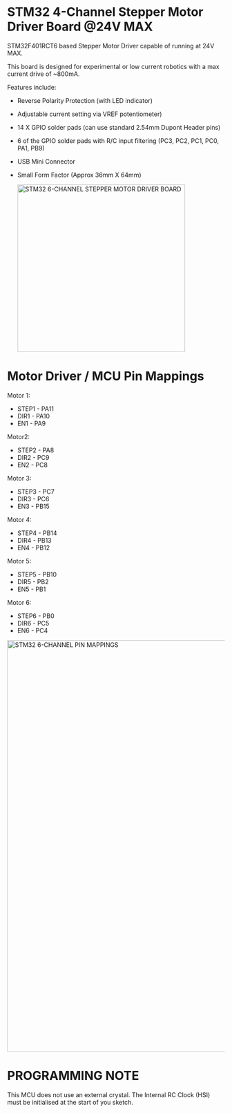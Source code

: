 # STM32 4-Channel Stepper Motor Driver Board @24V MAX

STM32F401RCT6 based Stepper Motor Driver capable of running at 24V MAX.

This board is designed for experimental or low current robotics with a max current drive of ~800mA.

Features include:

* Reverse Polarity Protection (with LED indicator)
* Adjustable current setting via VREF potentiometer)
* 14 X GPIO solder pads (can use standard 2.54mm Dupont Header pins)
* 6 of the GPIO solder pads with R/C input filtering (PC3, PC2, PC1, PC0, PA1, PB9)
* USB Mini Connector
* Small Form Factor (Approx 36mm X 64mm)

  <img width="388" alt="STM32 6-CHANNEL STEPPER MOTOR DRIVER BOARD" src="https://github.com/gxdeange/STM32-6-Channel-Stepper-Motor-Driver-Board-24V-MAX/assets/57690555/89e7c1cc-c3b4-4a7e-bd3b-56b2b17136bd">

# Motor Driver / MCU Pin Mappings

Motor 1: 
* STEP1 - PA11
* DIR1 - PA10
* EN1 - PA9
  
Motor2:
* STEP2 - PA8
* DIR2 - PC9
* EN2 - PC8
  
Motor 3:
* STEP3 - PC7
* DIR3 - PC6
* EN3 - PB15
  
Motor 4:
* STEP4 - PB14
* DIR4 - PB13
* EN4 - PB12

Motor 5:
* STEP5 - PB10
* DIR5 - PB2
* EN5 - PB1

Motor 6:
* STEP6 - PB0
* DIR6 - PC5
* EN6 -  PC4

<img width="953" alt="STM32 6-CHANNEL PIN MAPPINGS" src="https://github.com/gxdeange/STM32-6-Channel-Stepper-Motor-Driver-Board-24V-MAX/assets/57690555/4922b281-1117-4433-bf1b-916a516e2396">

# PROGRAMMING NOTE

This MCU does not use an external crystal. The Internal RC Clock (HSI) must be initialised at the start of you sketch.
